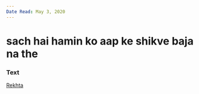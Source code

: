 ```yaml
---
Date Read: May 3, 2020
---
```


# sach hai hamin ko aap ke shikve baja na the 

### Text
[Rekhta](https://rekhta.org/nazms/vaasokht-sach-hai-hamiin-ko-aap-ke-shikve-bajaa-na-the-faiz-ahmad-faiz-nazms?lang=ur)

